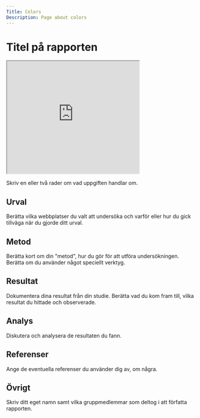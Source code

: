 ```yaml
---
Title: Colors
Description: Page about colors
---
```



Titel på rapporten
=======================
<iframe src="https://docs.google.com/spreadsheets/d/e/2PACX-1vTo4pSz24wQmlEF7GCdM8P-q2L5kzcvqVHuN7DA3E6DN4voHaDyWcyy1gQTp1DlK1BwM5G_4Slk16om/pubhtml?widget=true&amp;headers=false" width="70%" height="300px"></iframe>

Skriv en eller två rader om vad uppgiften handlar om.

Urval
-----------------------

Berätta vilka webbplatser du valt att undersöka och varför eller hur du gick tillväga när du gjorde ditt urval.

Metod
-----------------------

Berätta kort om din "metod", hur du gör för att utföra undersökningen. Berätta om du använder något speciellt verktyg.

Resultat
-----------------------

Dokumentera dina resultat från din studie. Berätta vad du kom fram till, vilka resultat du hittade och observerade.

Analys
-----------------------

Diskutera och analysera de resultaten du fann.

Referenser
-----------------------

Ange de eventuella referenser du använder dig av, om några.

Övrigt
-----------------------

Skriv ditt eget namn samt vilka gruppmedlemmar som deltog i att författa rapporten.
